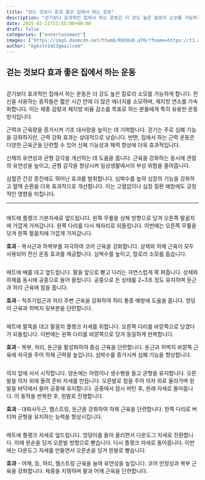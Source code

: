 ```yaml
---
title: "걷는 것보다 효과 좋은 집에서 하는 운동"
description: "걷기보다 효과적인 집에서 하는 운동은 더 강도 높은 칼로리 소모를 가능하게 합니다. 전신을 사용하는 동작들은 짧은 시간 안에 더 많은 에너지를 소모하며, 체지방 연소를 가속화합니다. 이는 체중 감량과 체지방 비율 감소를 목표로 하는 분들에게 특히 유용한 운동 방식입니다"
date: 2025-02-11T21:55:00+09:00
draft: false
categories: ["entertainment"]
images: ["https://img1.daumcdn.net/thumb/R658x0.q70/?fname=https://t1.daumcdn.net/news/202502/12/tenbody/20250212073019376sxrp.jpg", "https://t1.daumcdn.net/news/202502/12/tenbody/20250212073019730fnrj.gif", "https://t1.daumcdn.net/news/202502/12/tenbody/20250212073020079tofq.gif", "https://t1.daumcdn.net/news/202502/12/tenbody/20250212073020506boib.gif", "https://t1.daumcdn.net/news/202502/12/tenbody/20250212073021019opzt.gif"]
author: "kgkstn1423gmailcom"
---
```


<h2 >걷는 것보다 효과 좋은 집에서 하는 운동</h2> <figure ><img src="https://img1.daumcdn.net/thumb/R658x0.q70/?fname=https://t1.daumcdn.net/news/202502/12/tenbody/20250212073019376sxrp.jpg" alt=""/></figure> <p>걷기보다 효과적인 집에서 하는 운동은 더 강도 높은 칼로리 소모를 가능하게 합니다. 전신을 사용하는 동작들은 짧은 시간 안에 더 많은 에너지를 소모하며, 체지방 연소를 가속화합니다. 이는 체중 감량과 체지방 비율 감소를 목표로 하는 분들에게 특히 유용한 운동 방식입니다.</p> <p>근력과 근육량을 증가시켜 기초 대사량을 높이는 데 기여합니다. 걷기는 주로 심폐 기능을 강화하지만, 근력 강화 효과는 상대적으로 낮습니다. 반면, 집에서 하는 근력 운동은 다양한 근육군을 단련할 수 있어 신체 기능성과 체력 향상에 더욱 효과적입니다.</p> <p>신체의 유연성과 균형 감각을 개선하는 데 도움을 줍니다. 근육을 강화하는 동시에 관절의 유연성을 높이고, 균형 감각을 향상시켜 일상생활에서의 부상 위험을 줄여줍니다.</p> <p>심혈관 건강 증진에도 뛰어난 효과를 발휘합니다. 심박수를 높여 심장의 기능을 강화하고 혈액 순환을 더욱 효과적으로 개선합니다. 이는 고혈압이나 심장 질환 예방에도 긍정적인 영향을 미칩니다.</p> <hr /> <figure ><img src="https://t1.daumcdn.net/news/202502/12/tenbody/20250212073019730fnrj.gif" alt=""/></figure> <p>매트에 플랭크 기본자세로 엎드립니다. 왼쪽 무릎을 상체 방향으로 당겨 오른쪽 팔꿈치에 가깝게 가져갑니다. 왼쪽 다리를 다시 제자리로 되돌립니다. 이번에는 오른쪽 무릎을 당겨 왼쪽 팔꿈치에 가깝게 가져갑니다.</p> <p><strong>효과</strong> - 복사근과 하복부를 자극하여 코어 근육을 강화합니다. 상체와 하체 근육이 모두 사용되어 전신 운동 효과를 제공합니다. 심박수를 높이고, 칼로리 소모를 돕습니다.</p> <figure ><img src="https://t1.daumcdn.net/news/202502/12/tenbody/20250212073020079tofq.gif" alt=""/></figure> <p>매트에 배를 대고 엎드립니다. 팔을 앞으로 뻗고 다리는 자연스럽게 쭉 펴줍니다. 상체와 하체를 동시에 공중으로 들어 올립니다. 공중으로 든 상태를 2~3초 정도 유지하며 둔근과 허리 근육에 힘을 줍니다.</p> <p><strong>효과</strong> - 척추기립근과 허리 주변 근육을 강화하여 허리 통증 예방에 도움을 줍니다. 엉덩이 근육과 허벅지 뒷부분을 단련합니다.</p> <figure ><img src="https://t1.daumcdn.net/news/202502/12/tenbody/20250212073020506boib.gif" alt=""/></figure> <p>매트에 팔뚝을 대고 팔꿈치 플랭크 자세를 취합니다. 오른쪽 다리를 바깥쪽으로 당겼다가 되돌립니다. 이번에는 왼쪽 다리를 바깥쪽으로 당겨 동일하게 반복합니다.</p> <p><strong>효과</strong> - 복부, 허리, 둔근을 활성화하여 중심 근육을 단련합니다. 둔근과 허벅지 바깥쪽 근육에 자극을 주어 하체 근력을 높입니다. 심박수를 증가시켜 심폐 기능을 향상합니다.</p> <figure ><img src="https://t1.daumcdn.net/news/202502/12/tenbody/20250212073021019opzt.gif" alt=""/></figure> <p>의자 앞에 서서 시작합니다. 양손에는 아령이나 생수병을 들고 균형을 유지합니다. 오른발을 의자 위에 올려 준비 자세를 만듭니다. 오른발로 힘을 주어 의자 위로 올라가며 왼발을 바닥에서 들어 공중에 유지합니다. 공중에서 잠시 버틴 후, 원래 자세로 돌아옵니다. 이 동작을 반복한 후, 왼발로 진행합니다.</p> <p><strong>효과</strong> - 대퇴사두근, 햄스트링, 둔근을 강화하여 하체 근육을 단련합니다. 한쪽 다리로 버티며 균형을 유지하는 능력을 향상시킵니다.</p> <figure ><img src="https://t1.daumcdn.net/news/202502/12/tenbody/20250212073021396dxvv.gif" alt=""/></figure> <p>매트에 플랭크 자세로 엎드립니다. 엉덩이를 들어 올리면서 다운도그 자세로 전환합니다. 이때 왼손을 당겨 오른발 방향으로 뻗습니다. 다시 플랭크 자세로 돌아옵니다. 이번에는 다운도그 자세를 만들면서 오른손을 당겨 왼발로 뻗습니다.</p> <p><strong>효과</strong> - 어깨, 등, 허리, 햄스트링 근육을 늘여 유연성을 높입니다. 코어 안정성과 복부 근육을 강화합니다. 체중을 지탱하며 팔과 어깨 근육을 단련합니다.</p>